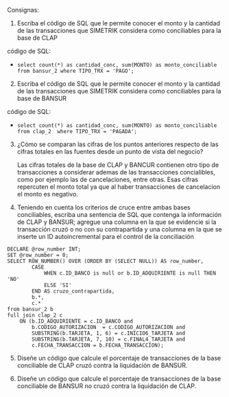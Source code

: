 Consignas:

1. Escriba el código de SQL que le permite conocer el monto y la cantidad de las transacciones que SIMETRIK considera como conciliables para la base de CLAP

código de SQL:

* ```select count(*) as cantidad_conc, sum(MONTO) as monto_conciliable from bansur_2 where TIPO_TRX = 'PAGO';```

2. Escriba el código de SQL que le permite conocer el monto y la cantidad de las transacciones que SIMETRIK considera como conciliables para la base de BANSUR

código de SQL:

* ```select count(*) as cantidad_conc, sum(MONTO) as monto_conciliable  from clap_2  where TIPO_TRX = 'PAGADA';```

3. ¿Cómo se comparan las cifras de los puntos anteriores respecto de las cifras totales en las fuentes desde un punto de vista del negocio?

	Las cifras totales de la base de CLAP y BANCUR contienen otro tipo de transacciones a considerar ademas de las transacciones concialibles, como por ejemplo las de cancelaciones, entre otras.
Esas cifras repercuten el monto total ya que al haber transacciones de cancelacion el monto es negativo.

4. Teniendo en cuenta los criterios de cruce entre ambas bases conciliables, escriba una sentencia de SQL que contenga la información de CLAP y BANSUR; agregue una columna en la que se evidencie si la transacción cruzó o no con su contrapartida y una columna en la que se inserte un ID autoincremental para el control de la conciliación

```
DECLARE @row_number INT;
SET @row_number = 0;
SELECT ROW_NUMBER() OVER (ORDER BY (SELECT NULL)) AS row_number, 
		CASE 
			WHEN c.ID_BANCO is null or b.ID_ADQUIRIENTE is null THEN 'NO'
			ELSE 'SI'
		END AS cruzo_contrapartida,
		b.*,
		c.*
from bansur_2 b  
full join clap_2 c 
	ON (b.ID_ADQUIRIENTE = c.ID_BANCO and 
		b.CODIGO_AUTORIZACION  = c.CODIGO_AUTORIZACION and 
		SUBSTRING(b.TARJETA, 1, 6) = c.INICIO6_TARJETA and 
		SUBSTRING(b.TARJETA, 7, 10) = c.FINAL4_TARJETA and 
		c.FECHA_TRANSACCION = b.FECHA_TRANSACCION);
```

5. Diseñe un código que calcule el porcentaje de transacciones de la base conciliable de CLAP cruzó contra la liquidación de BANSUR.

6. Diseñe un código que calcule el porcentaje de transacciones de la base conciliable de BANSUR no cruzó contra la liquidación de CLAP.

